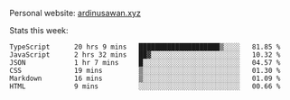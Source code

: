Personal website: [ardinusawan.xyz](https://ardinusawan.xyz)

Stats this week:
<!--START_SECTION:waka-->

```text
TypeScript      20 hrs 9 mins   ████████████████████▒░░░░   81.85 %
JavaScript      2 hrs 32 mins   ██▓░░░░░░░░░░░░░░░░░░░░░░   10.32 %
JSON            1 hr 7 mins     █░░░░░░░░░░░░░░░░░░░░░░░░   04.57 %
CSS             19 mins         ▒░░░░░░░░░░░░░░░░░░░░░░░░   01.30 %
Markdown        16 mins         ▒░░░░░░░░░░░░░░░░░░░░░░░░   01.09 %
HTML            9 mins          ░░░░░░░░░░░░░░░░░░░░░░░░░   00.66 %
```

<!--END_SECTION:waka-->
